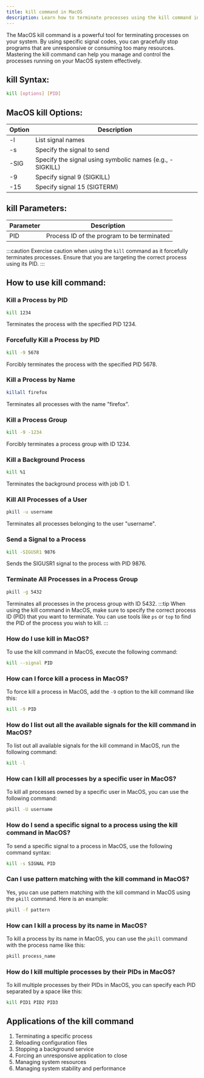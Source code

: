 ```yaml
---
title: kill command in MacOS
description: Learn how to terminate processes using the kill command in MacOS efficiently and effectively.
---
```


The MacOS kill command is a powerful tool for terminating processes on your system. By using specific signal codes, you can gracefully stop programs that are unresponsive or consuming too many resources. Mastering the kill command can help you manage and control the processes running on your MacOS system effectively.

## kill Syntax:
```bash
kill [options] [PID]
```

## MacOS kill Options:
| Option   | Description                        |
|----------|------------------------------------|
| -l       | List signal names                  |
| -s       | Specify the signal to send         |
| -SIG     | Specify the signal using symbolic names (e.g., -SIGKILL)    |
| -9       | Specify signal 9 (SIGKILL)         |
| -15      | Specify signal 15 (SIGTERM)        |

## kill Parameters:
| Parameter | Description                                           |
|-----------|-------------------------------------------------------|
| PID       | Process ID of the program to be terminated            |

:::caution
Exercise caution when using the `kill` command as it forcefully terminates processes. Ensure that you are targeting the correct process using its PID.
:::
## How to use kill command:
### Kill a Process by PID
```bash
kill 1234
```
Terminates the process with the specified PID 1234.

### Forcefully Kill a Process by PID
```bash
kill -9 5678
```
Forcibly terminates the process with the specified PID 5678.

### Kill a Process by Name
```bash
killall firefox
```
Terminates all processes with the name "firefox".

### Kill a Process Group
```bash
kill -9 -1234
```
Forcibly terminates a process group with ID 1234.

### Kill a Background Process
```bash
kill %1
```
Terminates the background process with job ID 1.

### Kill All Processes of a User
```bash
pkill -u username
```
Terminates all processes belonging to the user "username".

### Send a Signal to a Process
```bash
kill -SIGUSR1 9876
```
Sends the SIGUSR1 signal to the process with PID 9876.

### Terminate All Processes in a Process Group
```bash
pkill -g 5432
```
Terminates all processes in the process group with ID 5432.
:::tip
When using the kill command in MacOS, make sure to specify the correct process ID (PID) that you want to terminate. You can use tools like `ps` or `top` to find the PID of the process you wish to kill.
:::

### How do I use kill in MacOS?
To use the kill command in MacOS, execute the following command:
```bash
kill --signal PID
```

### How can I force kill a process in MacOS?
To force kill a process in MacOS, add the `-9` option to the kill command like this:
```bash
kill -9 PID
```

### How do I list out all the available signals for the kill command in MacOS?
To list out all available signals for the kill command in MacOS, run the following command:
```bash
kill -l
```

### How can I kill all processes by a specific user in MacOS?
To kill all processes owned by a specific user in MacOS, you can use the following command:
```bash
pkill -U username
```

### How do I send a specific signal to a process using the kill command in MacOS?
To send a specific signal to a process in MacOS, use the following command syntax:
```bash
kill -s SIGNAL PID
```

### Can I use pattern matching with the kill command in MacOS?
Yes, you can use pattern matching with the kill command in MacOS using the `pkill` command. Here is an example:
```bash
pkill -f pattern
```

### How can I kill a process by its name in MacOS?
To kill a process by its name in MacOS, you can use the `pkill` command with the process name like this:
```bash
pkill process_name
```

### How do I kill multiple processes by their PIDs in MacOS?
To kill multiple processes by their PIDs in MacOS, you can specify each PID separated by a space like this:
```bash
kill PID1 PID2 PID3
```

## Applications of the kill command

1. Terminating a specific process
2. Reloading configuration files
3. Stopping a background service
4. Forcing an unresponsive application to close
5. Managing system resources
6. Managing system stability and performance